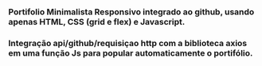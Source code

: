 ### Portifolio Minimalista Responsivo integrado ao github, usando apenas HTML, CSS (grid e flex) e Javascript.

### Integração api/github/requisiçao http com a biblioteca axios em uma função Js  para popular automaticamente o portifólio.



